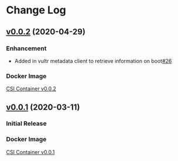 # Change Log


## [v0.0.2](https://github.com/vultr/vultr-csi) (2020-04-29)
### Enhancement
*  Added in vultr metadata client to retrieve information on boot[#26](https://github.com/vultr/vultr-csi/pull/26)

### Docker Image
[CSI Container v0.0.2](https://hub.docker.com/layers/vultr/vultr-csi/v0.0.2/images/sha256-bf31b1d0c92a8af3fc26d67f24ace41cab853f8baeec225e18487259bd7147a8?context=explore)

## [v0.0.1](https://github.com/vultr/vultr-csi) (2020-03-11)

### Initial Release

### Docker Image
[CSI Container v0.0.1](https://hub.docker.com/layers/vultr/vultr-csi/v0.0.1/images/sha256-bddb7d5dbb0ab999f6cb1b34f38036854ed3ca861be2fafdd3d7caadf61b0a53?context=explore)

